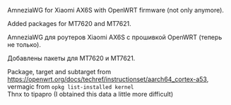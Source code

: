 AmneziaWG for Xiaomi AX6S with OpenWRT firmware (not only anymore).  
  
Added packages for MT7620 and MT7621.  

AmneziaWG для роутеров Xiaomi AX6S с прошивкой OpenWRT (теперь не только).  
  
Добавлены пакеты для MT7620 и MT7621.  
  
Package, target and subtarget from https://openwrt.org/docs/techref/instructionset/aarch64_cortex-a53, vermagic from `opkg list-installed kernel`  
Thnx to tipapro (I obtained this data a little more difficult)
